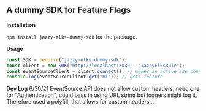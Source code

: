 ## A dummy SDK for Feature Flags

**Installation**

`npm install jazzy-elks-dummy-sdk` for the package.

**Usage**

```javascript
const SDK = require("jazzy-elks-dummy-sdk");
const client = new SDK("http://localhost:3030", "JazzyElksRule");
const eventSourceClient = client.connect(); // makes an active sse connection
console.log(eventSourceClient.get("Hi")); // gets feature
```


**Dev Log**
6/30/21
EventSource API does not allow custom headers, need one for "Authentication", could pass in using URL string but loggers might log it. Therefore used a polyfill, that allows for custom headers...